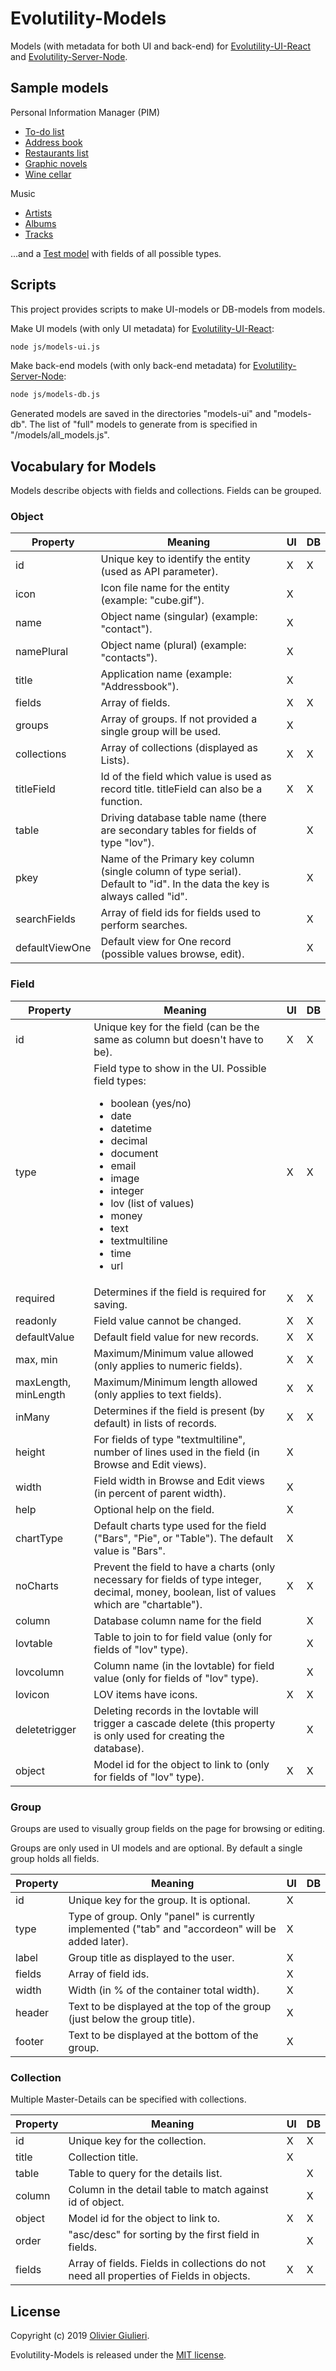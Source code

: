 
# Evolutility-Models

Models (with metadata for both UI and back-end) for [Evolutility-UI-React](https://github.com/evoluteur/evolutility-ui-react) and [Evolutility-Server-Node](https://github.com/evoluteur/evolutility-server-node). 


## Sample models

Personal Information Manager (PIM)

- [To-do list](https://github.com/evoluteur/evolutility-models/blob/master/models/pim/todo.js)
- [Address book](https://github.com/evoluteur/evolutility-models/blob/master/models/pim/contact.js)
- [Restaurants list](https://github.com/evoluteur/evolutility-models/blob/master/models/pim/restaurant.js)
- [Graphic novels](https://github.com/evoluteur/evolutility-models/blob/master/models/pim/comics.js)
- [Wine cellar](https://github.com/evoluteur/evolutility-models/blob/master/models/pim/winecellar.js)

Music

- [Artists](https://github.com/evoluteur/evolutility-models/blob/master/models/music/artist.js)
- [Albums](https://github.com/evoluteur/evolutility-models/blob/master/models/music/album.js)
- [Tracks](https://github.com/evoluteur/evolutility-models/blob/master/models/music/track.js)

...and a [Test model](https://github.com/evoluteur/evolutility-models/blob/master/models/tests/test.js) with fields of all possible types.



## Scripts

This project provides scripts to make UI-models or DB-models from models.

Make UI models (with only UI metadata) for [Evolutility-UI-React](https://github.com/evoluteur/evolutility-ui-react):

```bash
node js/models-ui.js

```


Make back-end models (with only back-end metadata) for [Evolutility-Server-Node](https://github.com/evoluteur/evolutility-server-node):

```bash
node js/models-db.js

``` 

Generated models are saved in the directories "models-ui" and "models-db". The list of "full" models to generate from is specified in "/models/all_models.js".
 
## Vocabulary for Models

Models describe objects with fields and collections. Fields can be grouped. 

### Object

| Property     | Meaning                                 | UI | DB |
|--------------|-----------------------------------------|----|----|
| id           | Unique key to identify the entity (used as API parameter). |X|X|
| icon         | Icon file name for the entity (example: "cube.gif"). |X||
| name         | Object name (singular) (example: "contact").   | X | |  
| namePlural   | Object name (plural) (example: "contacts").     | X | |  
| title        | Application name (example: "Addressbook").         | X | |  
| fields       | Array of fields.           | X | X |  
| groups       | Array of groups. If not provided a single group will be used.   | X | |  
| collections  | Array of collections (displayed as Lists).      | X | X |  
| titleField   | Id of the field which value is used as record title. titleField can also be a function. | X | X |  
| table        | Driving database table name (there are secondary tables for fields of type "lov").     | | X |  
| pkey         | Name of the Primary key column (single column of type serial). Default to "id". In the data the key is always called "id". | | X |  
| searchFields | Array of field ids for fields used to perform searches.  | |X|  
| defaultViewOne| Default view for One record (possible values browse, edit).    | |X| 



### Field

| Property     | Meaning                               | UI | DB |
|--------------|---------------------------------------|----|----|
| id           | Unique key for the field (can be the same as column but doesn't have to be). |X|X|
| type         | Field type to show in the UI. Possible field types: <ul><li>boolean (yes/no)</li><li>date</li><li>datetime</li><li>decimal</li><li>document</li><li>email</li><li>image</li><li>integer</li><li>lov (list of values)</li><li>money</li><li>text</li><li>textmultiline</li><li>time</li><li>url</li></ul> |X|X|
| required     | Determines if the field is required for saving.      |X|X|
| readonly     | Field value cannot be changed.   |X|X|
| defaultValue | Default field value for new records.                 |X|X|
| max, min     | Maximum/Minimum value allowed (only applies to numeric fields).      |X|X|
| maxLength, minLength | Maximum/Minimum length allowed (only applies to text fields).      |X|X|              
| inMany       | Determines if the field is present (by default) in lists of records. |X|X|           
| height       | For fields of type "textmultiline", number of lines used in the field (in Browse and Edit views). |X||        
| width        | Field width in Browse and Edit views (in percent of parent width).  |X||
| help         | Optional help on the field. |X||
| chartType    | Default charts type used for the field ("Bars", "Pie", or "Table"). The default value is "Bars".  |X||
| noCharts     | Prevent the field to have a charts (only necessary for fields of type integer, decimal, money, boolean, list of values which are "chartable"). |X|X|
| column       | Database column name for the field    ||X|
| lovtable     | Table to join to for field value (only for fields of "lov" type). ||X|  
| lovcolumn    | Column name (in the lovtable) for field value (only for fields of "lov" type). ||X|
| lovicon      | LOV items have icons. |X|X|
| deletetrigger | Deleting records in the lovtable will trigger a cascade delete (this property is only used for creating the database). | |X|
| object       | Model id for the object to link to (only for fields of "lov" type).       |X|X|

### Group

Groups are used to visually group fields on the page for browsing or editing.

Groups are only used in UI models and are optional. By default a single group holds all fields.

| Property     | Meaning                               | UI | DB |
|--------------|---------------------------------------|----|----|
| id           | Unique key for the group. It is optional.            |X||
| type         | Type of group. Only "panel" is currently implemented ("tab" and "accordeon" will be added later). |X||
| label        | Group title as displayed to the user.      |X||
| fields       | Array of field ids.                        |X||
| width        | Width (in % of the container total width).    |X||
| header       | Text to be displayed at the top of the group (just below the group title).|X||
| footer       | Text to be displayed at the bottom of the group.    |X||


### Collection

Multiple Master-Details can be specified with collections. 

| Property     | Meaning                               | UI | DB |
|--------------|---------------------------------------|----|----|
| id           | Unique key for the collection.        |X|X|
| title        | Collection title.                     |X||
| table        | Table to query for the details list.                    ||X|
| column       | Column in the detail table to match against id of object. ||X|
| object       | Model id for the object to link to.   |X|X|
| order        | "asc/desc" for sorting by the first field in fields.     ||X|
| fields       | Array of fields. Fields in collections do not need all properties of Fields in objects.   |X|X|


 
## License

Copyright (c) 2019 [Olivier Giulieri](https://evoluteur.github.io/).

Evolutility-Models is released under the [MIT license](http://github.com/evoluteur/evolutility-models/blob/master/LICENSE.md).
